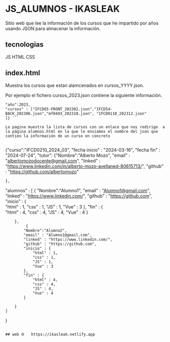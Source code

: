 # JS_ALUMNOS - IKASLEAK

Sitio web que lee la información de los cursos que he impartido por años usando JSON para almacenar la información. 

## tecnologias
JS
HTML
CSS

## index.html

Muestra los cursos que estan alamcenados en cursos_YYYY.json. 

Por ejemplo el fichero cursos_2023.json  contiene la siguiente información.
```{ "titulo" : "Cursos de Formación",
"año":2023,
"cursos" : ["IFCD65-FRONT_202302.json","IFCD54-BACK_202306.json","mf0493_202310.json", "IFCD0110_202312.json" 
]} ``` 

La pagina muestra la lista de cursos con un enlace que nos redirige  a la página alumnos.html en la que le enviamos el nombre del json que contien la información de un curso en concreto


```
{"curso":"IFCD0210_2024_03",
"fecha inicio" : "2024-03-16",
"fecha fin" : "2024-07-24",
"tutor":
    {"Nombre":"Alberto Mozo",
        "email" : "albertomozodocente@gmail.com",
        "linked" : "https://www.linkedin.com/in/alberto-mozo-avellaned-80615713/",
        "github" : "https://github.com/albertomozo"
       
    
    },
"alumnos" : [
        {
            "Nombre":"Alumno1",
            "email" : "Alumno1@gmail.com",
            "linked" : "https://www.linkedin.com/",
            "github" : "https://github.com",
            "inicio" : {    
                "html" : 1,
                "css" : 1,
                "JS" : 1,
                "Vue" : 3
            },
            "fin" : {     
                "html" : 4,
                "css" : 4,
                "JS" : 4,
                "Vue" : 4 
            }
        
        },
             {
            "Nombre":"Alumno2",
            "email" : "Alumno1@gmail.com",
            "linked" : "https://www.linkedin.com/",
            "github" : "https://github.com",
            "inicio" : {    
                "html" : 1,
                "css" : 1,
                "JS" : 1,
                "Vue" : 3
            },
            "fin" : {     
                "html" : 4,
                "css" : 4,
                "JS" : 4,
                "Vue" : 4 
            }
        
        }
    ]
}
 ```

 ## web 🌐   https://ikasleak.netlify.app



 